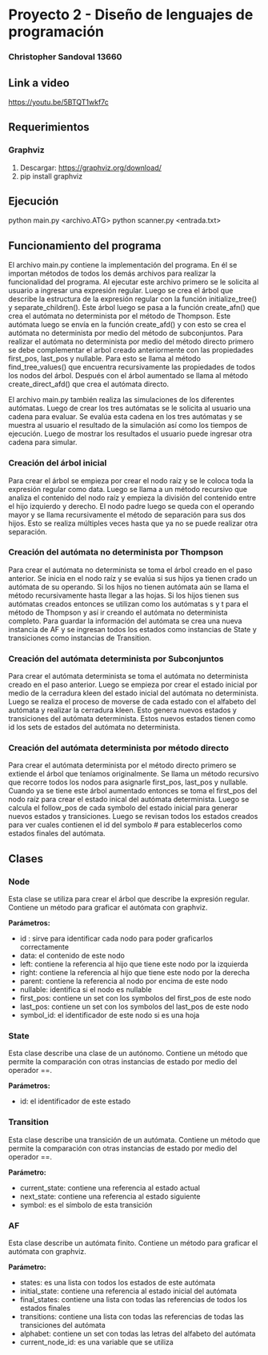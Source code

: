 # Proyecto 2 - Diseño de lenguajes de programación
### Christopher Sandoval 13660

## Link a video
https://youtu.be/5BTQT1wkf7c

## Requerimientos
### Graphviz

1. Descargar: https://graphviz.org/download/
2. pip install graphviz

## Ejecución
python main.py <archivo.ATG>
python scanner.py <entrada.txt>

## Funcionamiento del programa
El archivo main.py contiene la implementación del programa. En él se importan métodos de todos los demás archivos para realizar la funcionalidad del programa. Al ejecutar este archivo primero se le solicita al usuario a ingresar una expresión regular. Luego se crea el árbol que describe la estructura de la expresión regular con la función initialize_tree() y separate_children(). Este árbol luego se pasa a la función create_afn() que crea el autómata no determinista por el método de Thompson. Este autómata luego se envía en la función create_afd() y con esto se crea el autómata no determinista por medio del método de subconjuntos. Para realizar el autómata no determinista por medio del método directo primero se debe complementar el arbol creado anteriormente con las propiedades first_pos, last_pos y nullable. Para esto se llama al método find_tree_values() que encuentra recursivamente las propiedades de todos los nodos del árbol. Después con el árbol aumentado se llama al método create_direct_afd() que crea el autómata directo.


El archivo main.py también realiza las simulaciones de los diferentes autómatas. Luego de crear los tres autómatas se le solicita al usuario una cadena para evaluar. Se evalúa esta cadena en los tres autómatas y se muestra al usuario el resultado de la simulación así como los tiempos de ejecución. Luego de mostrar los resultados el usuario puede ingresar otra cadena para simular.

### Creación del árbol inicial
Para crear el árbol se empieza por crear el nodo raíz y se le coloca toda la expresión regular como data. Luego se llama a un método recursivo que analiza el contenido del nodo raíz y empieza la división del contenido entre el hijo izquierdo y derecho. El nodo padre luego se queda con el operando mayor y se llama recursivamente el método de separación para sus dos hijos. Esto se realiza múltiples veces hasta que ya no se puede realizar otra separación.

### Creación del autómata no determinista por Thompson
Para crear el autómata no determinista se toma el árbol creado en el paso anterior. Se inicia en el nodo raíz y se evalúa si sus hijos ya tienen crado un autómata de su operando. Si los hijos no tienen autómata aún se llama el método recursivamente hasta llegar a las hojas. Si los hijos tienen sus autómatas creados entonces se utilizan como los autómatas s y t para el método de Thompson y así ir creando el autómata no determinista completo. Para guardar la información del autómata se crea una nueva instancia de AF y se ingresan todos los estados como instancias de State y transiciones como instancias de Transition.

### Creación del autómata determinista por Subconjuntos
Para crear el autómata determinista se toma el autómata no determinista creado en el paso anterior. Luego se empieza por crear el estado inicial por medio de la cerradura kleen del estado inicial del autómata no determinista. Luego se realiza el proceso de moverse de cada estado con el alfabeto del autómata y realizar la cerradura kleen. Esto genera nuevos estados y transiciones del autómata determinista. Estos nuevos estados tienen como id los sets de estados del autómata no determinista.

### Creación del autómata determinista por método directo
Para crear el autómata determinista por el método directo primero se extiende el árbol que teníamos originalmente. Se llama un método recursivo que recorre todos los nodos para asignarle first_pos, last_pos y nullable. Cuando ya se tiene este árbol aumentado entonces se toma el first_pos del nodo raíz para crear el estado inical del autómata determinista. Luego se calcula el follow_pos de cada symbolo del estado inicial para generar nuevos estados y transiciones. Luego se revisan todos los estados creados para ver cuales contienen el id del symbolo # para establecerlos como estados finales del autómata.

## Clases
### Node
Esta clase se utiliza para crear el árbol que describe la expresión regular. Contiene un método para graficar el autómata con graphviz.

**Parámetros:**
-	id : sirve para identificar cada nodo para poder graficarlos correctamente
-	data: el contenido de este nodo
-	left: contiene la referencia al hijo que tiene este nodo por la izquierda
-	right: contiene la referencia al hijo que tiene este nodo por la derecha
-	parent: contiene la referencia al nodo por encima de este nodo
-	nullable: identifica si el nodo es nullable
-	first_pos: contiene un set con los symbolos del first_pos de este nodo
-	last_pos: contiene un set con los symbolos del last_pos de este nodo
-	symbol_id: el identificador de este nodo si es una hoja

### State
Esta clase describe una clase de un autónomo. Contiene un método que permite la comparación con otras instancias de estado por medio del operador ==.

**Parámetros:**
-	id: el identificador de este estado

### Transition
Esta clase describe una transición de un autómata. Contiene un método que permite la comparación con otras instancias de estado por medio del operador ==.

**Parámetro:**
-	current_state: contiene una referencia al estado actual
-	next_state: contiene una referencia al estado siguiente
-	symbol: es el símbolo de esta transición

### AF
Esta clase describe un autómata finito. Contiene un método para graficar el autómata con graphviz.

**Parámetro:**
-	states: es una lista con todos los estados de este autómata
-	initial_state: contiene una referencia al estado inicial del autómata
-	final_states: contiene una lista con todas las referencias de todos los estados finales
-	transitions: contiene una lista con todas las referencias de todas las transiciones del autómata
-	alphabet: contiene un set con todas las letras del alfabeto del autómata
-	current_node_id: es una variable que se utiliza 
